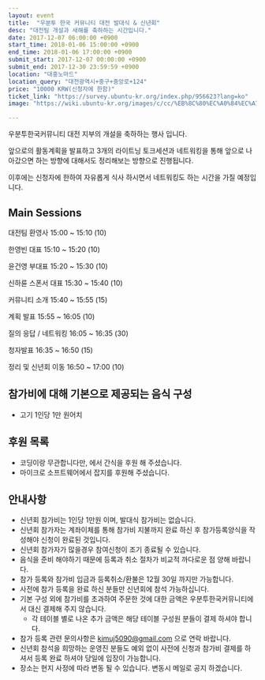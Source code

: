```yaml
---
layout: event
title:  "우분투 한국 커뮤니티 대전 발대식 & 신년회"
desc: "대전팀 개설과 새해를 축하하는 시간입니다."
date: 2017-12-07 06:00:00 +0900
start_time: 2018-01-06 15:00:00 +0900
end_time: 2018-01-06 17:00:00 +0900
submit_start: 2017-12-07 00:00:00 +0900
submit_end: 2017-12-30 23:59:59 +0900
location: "대흥노마드"
location_query: "대전광역시+중구+중앙로+124"
price: "10000 KRW(신청자에 한함)"
ticket_link: "https://survey.ubuntu-kr.org/index.php/956623?lang=ko"
image: "https://wiki.ubuntu-kr.org/images/c/cc/%EB%8C%80%EC%A0%84%EC%A7%80%EC%97%AD%EC%9A%B0%EB%B6%84%ED%88%AC%EB%AA%A8%EC%9E%84%EB%A1%9C%EA%B3%A0.png"

---
```


우분투한국커뮤니티 대전 지부의 개설을 축하하는 행사 입니다.

앞으로의 활동계획을 발표하고 3개의 라이트닝 토크세션과 네트워킹을 통해 앞으로 나아갔으면
하는 방향에 대해서도 정리해보는 방향으로 진행됩니다.

이후에는 신청자에 한하여 자유롭게 식사 하시면서 네트워킹도 하는 시간을 가질 예정입니다.


## Main Sessions
대전팀 환영사		15:00 ~ 15:10 (10)

한영빈 대표		15:10 ~ 15:20 (10)

윤건영 부대표		15:20 ~ 15:30 (10)

신하륜 스폰서 대표 	15:30 ~ 15:40 (10)

커뮤니티 소개		15:40 ~ 15:55 (15)

계획 발표			15:55 ~ 16:05 (10)

질의 응답 / 네트워킹 16:05 ~ 16:35 (30)

청자발표			16:35 ~ 16:50 (15)

정리 및 신년회 이동	16:50 ~ 17:00 (10)

## 참가비에 대해 기본으로 제공되는 음식 구성
- 고기 1인당 1만 원어치

## 후원 목록
- 코딩이랑 무관합니다만, 에서 간식을 후원 해 주셨습니다.
- 마이크로 소프트웨어에서 잡지를 후원해 주셨습니다.

## 안내사항
- 신년회 참가비는 1인당 1만원 이며, 발대식 참가비는 없습니다.
- 신년회 참가자는 계좌이체를 통해 참가비 지불까지 완료 하신 후 참가등록양식을 작성해야 신청이 완료된 것입니다.
- 신년회 참가자가 많을경우 참여신청이 조기 종료될 수 있습니다.
- 음식을 준비 해야하기 때문에 등록과 취소 절차가 비교적 까다로운 점 양해 바랍니다.
- 참가 등록와 참가비 입금과 등록취소/환불은 12월 30일 까지만 가능합니다.
- 사전에 참가 등록을 완료 하신 분들만 신년회에 참석 가능하십니다.
- 기본 구성 외에 참가비를 초과하여 주문한 것에 대한 금액은 우분투한국커뮤니티에서 대신 결제해 주지 않습니다.
  - 각 테이블 별로 나온 추가 금액은 해당 테이블 구성원 분들이 결제 하셔야 합니다.
- 참가 등록 관련 문의사항은 kimuj5090@gmail.com 으로 연락 바랍니다.
- 신년회 참석을 희망하는 운영진 분들도 예외 없이 사전에 신청과 참가비 결제를 하셔서 등록 완료 하셔야 당일에 입장이 가능합니다.
- 장소는 현지 사정에 따라 변동 될 수 있습니다. 변동시 메일로 공지 하겠습니다.
